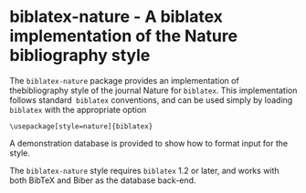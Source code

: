 biblatex-nature - A biblatex implementation of the Nature bibliography style
============================================================================

The `biblatex-nature` package provides an implementation of
thebibliography style of the journal Nature for `biblatex`. This
implementation follows standard` biblatex` conventions, and can
be used simply by loading `biblatex` with the appropriate option

    \usepackage[style=nature]{biblatex}
   
A demonstration database is provided to show how to format
input for the style. 

The `biblatex-nature` style requires `biblatex` 1.2 or later,
and works with both BibTeX and Biber as the database back-end.
